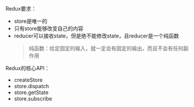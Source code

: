Redux要求：
* store是唯一的
* 只有store能够改变自己的内容
* reducer可以接收state，但是绝不能修改state，且reducer是一个纯函数
  > 纯函数：给定固定的输入，就一定会有固定的输出，而且不会有任何副作用

Redux的核心API：
* createStore
* store.dispatch
* store.getState
* store.subscribe
